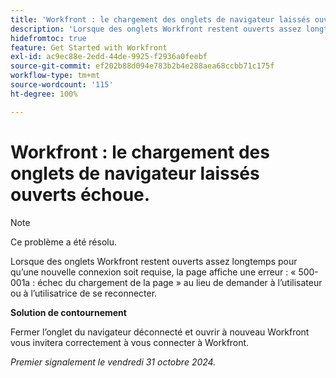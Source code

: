 ```yaml
---
title: 'Workfront : le chargement des onglets de navigateur laissés ouverts échoue.'
description: 'Lorsque des onglets Workfront restent ouverts assez longtemps pour qu’une nouvelle connexion soit requise, la page affiche une erreur : « 500-001a : échec du chargement de la page » au lieu de demander à l’utilisateur ou à l’utilisatrice de se reconnecter.'
hidefromtoc: true
feature: Get Started with Workfront
exl-id: ac9ec88e-2edd-44de-9925-f2936a0feebf
source-git-commit: ef202b88d094e783b2b4e288aea68ccbb71c175f
workflow-type: tm+mt
source-wordcount: '115'
ht-degree: 100%

---
```


# Workfront : le chargement des onglets de navigateur laissés ouverts échoue.

>[!NOTE]
>
>Ce problème a été résolu.

Lorsque des onglets Workfront restent ouverts assez longtemps pour qu’une nouvelle connexion soit requise, la page affiche une erreur : « 500-001a : échec du chargement de la page » au lieu de demander à l’utilisateur ou à l’utilisatrice de se reconnecter.

**Solution de contournement**

Fermer l’onglet du navigateur déconnecté et ouvrir à nouveau Workfront vous invitera correctement à vous connecter à Workfront.

_Premier signalement le vendredi 31 octobre 2024._
